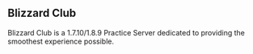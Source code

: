 ## Blizzard Club
Blizzard Club is a 1.7.10/1.8.9 Practice Server dedicated to providing the smoothest experience possible.